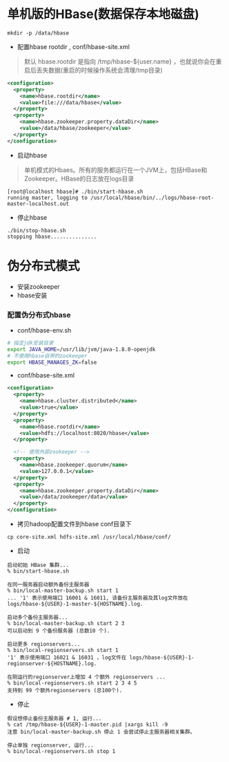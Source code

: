 # 单机版的HBase(数据保存本地磁盘)
```
mkdir -p /data/hbase
```

* 配置hbase rootdir , conf/hbase-site.xml
>默认 hbase.rootdir 是指向 /tmp/hbase-${user.name} ，也就说你会在重启后丢失数据(重启的时候操作系统会清理/tmp目录)
```xml
<configuration>
  <property>
    <name>hbase.rootdir</name>
    <value>file:///data/hbase</value>
  </property>
  <property>
    <name>hbase.zookeeper.property.dataDir</name>
    <value>/data/hbase/zookeeper</value>
  </property>
</configuration>
```

* 启动hbase
>单机模式的Hbaes。所有的服务都运行在一个JVM上，包括HBase和Zookeeper。HBase的日志放在logs目录
```
[root@localhost hbase]# ./bin/start-hbase.sh
running master, logging to /usr/local/hbase/bin/../logs/hbase-root-master-localhost.out
```

* 停止hbase
```
./bin/stop-hbase.sh
stopping hbase...............
```



# 伪分布式模式
* 安装zookeeper
* hbase安装

### 配置伪分布式hbase
* conf/hbase-env.sh
```sh
# 指定jdk安装目录
export JAVA_HOME=/usr/lib/jvm/java-1.8.0-openjdk
# 不使用hbase自带的zookeeper
export HBASE_MANAGES_ZK=false
```

* conf/hbase-site.xml
```xml
<configuration>
  <property>
    <name>hbase.cluster.distributed</name>
    <value>true</value>
  </property>
  <property>
    <name>hbase.rootdir</name>
    <value>hdfs://localhost:8020/hbase</value>
  </property>

  <!-- 使用外部zookeeper -->
  <property>
    <name>hbase.zookeeper.quorum</name>
    <value>127.0.0.1</value>
  </property>
  <property>
    <name>hbase.zookeeper.property.dataDir</name>
    <value>/data/zookeeper/data</value>
  </property>
</configuration>
```

* 拷贝hadoop配置文件到hbase conf目录下
```
cp core-site.xml hdfs-site.xml /usr/local/hbase/conf/
```

* 启动
```
启动初始 HBase 集群...
% bin/start-hbase.sh

在同一服务器启动额外备份主服务器
% bin/local-master-backup.sh start 1
... '1' 表示使用端口 16001 & 16011, 该备份主服务器及其log文件放在logs/hbase-${USER}-1-master-${HOSTNAME}.log.

启动多个备份主服务器...
% bin/local-master-backup.sh start 2 3
可以启动到 9 个备份服务器 (总数10 个).

启动更多 regionservers...
% bin/local-regionservers.sh start 1
'1' 表示使用端口 16021 & 16031 ，log文件在 logs/hbase-${USER}-1-regionserver-${HOSTNAME}.log.

在刚运行的regionserver上增加 4 个额外 regionservers ...
% bin/local-regionservers.sh start 2 3 4 5
支持到 99 个额外regionservers (总100个).
```

* 停止
```
假设想停止备份主服务器 # 1, 运行...
% cat /tmp/hbase-${USER}-1-master.pid |xargs kill -9
注意 bin/local-master-backup.sh 停止 1 会尝试停止主服务器相关集群。

停止单独 regionserver, 运行...
% bin/local-regionservers.sh stop 1  	       
```